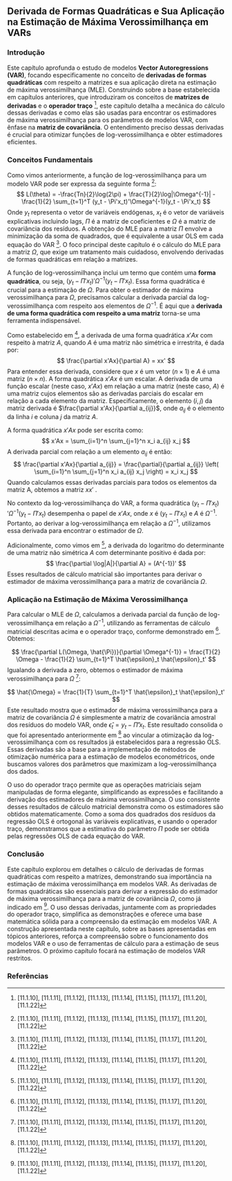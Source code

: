 ## Derivada de Formas Quadráticas e Sua Aplicação na Estimação de Máxima Verossimilhança em VARs

### Introdução
Este capítulo aprofunda o estudo de modelos **Vector Autoregressions (VAR)**, focando especificamente no conceito de **derivadas de formas quadráticas** com respeito a matrizes e sua aplicação direta na estimação de máxima verossimilhança (MLE). Construindo sobre a base estabelecida em capítulos anteriores, que introduziram os conceitos de **matrizes de derivadas** e o **operador traço** [^1], este capítulo detalha a mecânica do cálculo dessas derivadas e como elas são usadas para encontrar os estimadores de máxima verossimilhança para os parâmetros de modelos VAR, com ênfase na **matriz de covariância**. O entendimento preciso dessas derivadas é crucial para otimizar funções de log-verossimilhança e obter estimadores eficientes.

### Conceitos Fundamentais
Como vimos anteriormente, a função de log-verossimilhança para um modelo VAR pode ser expressa da seguinte forma [^1]:
$$
L(\theta) = -\frac{Tn}{2}\log(2\pi) + \frac{T}{2}\log|\Omega^{-1}| - \frac{1}{2} \sum_{t=1}^T (y_t - \Pi'x_t)'\Omega^{-1}(y_t - \Pi'x_t)
$$
Onde $y_t$ representa o vetor de variáveis endógenas, $x_t$ é o vetor de variáveis explicativas incluindo lags, $\Pi$ é a matriz de coeficientes e $\Omega$ é a matriz de covariância dos resíduos. A obtenção do MLE para a matriz $\Pi$ envolve a minimização da soma de quadrados, que é equivalente a usar OLS em cada equação do VAR [^1]. O foco principal deste capítulo é o cálculo do MLE para a matriz $\Omega$, que exige um tratamento mais cuidadoso, envolvendo derivadas de formas quadráticas em relação a matrizes.

A função de log-verossimilhança inclui um termo que contém uma **forma quadrática**, ou seja, $(y_t - \Pi'x_t)'\Omega^{-1}(y_t - \Pi'x_t)$. Essa forma quadrática é crucial para a estimação de $\Omega$. Para obter o estimador de máxima verossimilhança para $\Omega$, precisamos calcular a derivada parcial da log-verossimilhança com respeito aos elementos de $\Omega^{-1}$. É aqui que a **derivada de uma forma quadrática com respeito a uma matriz** torna-se uma ferramenta indispensável.

Como estabelecido em [^1], a derivada de uma forma quadrática $x'Ax$ com respeito à matriz $A$, quando $A$ é uma matriz não simétrica e irrestrita, é dada por:
$$ \frac{\partial x'Ax}{\partial A} = xx' $$
Para entender essa derivada, considere que $x$ é um vetor ($n \times 1$) e $A$ é uma matriz ($n \times n$). A forma quadrática $x'Ax$ é um escalar.  A derivada de uma função escalar (neste caso, $x'Ax$) em relação a uma matriz (neste caso, $A$) é uma matriz cujos elementos são as derivadas parciais do escalar em relação a cada elemento da matriz. Especificamente, o elemento $(i, j)$ da matriz derivada é  $\frac{\partial x'Ax}{\partial a_{ij}}$, onde $a_{ij}$ é o elemento da linha $i$ e coluna $j$ da matriz $A$.

A forma quadrática $x'Ax$ pode ser escrita como:
$$ x'Ax = \sum_{i=1}^n \sum_{j=1}^n x_i a_{ij} x_j $$
A derivada parcial com relação a um elemento $a_{ij}$ é então:
$$ \frac{\partial x'Ax}{\partial a_{ij}} = \frac{\partial}{\partial a_{ij}} \left( \sum_{i=1}^n \sum_{j=1}^n x_i a_{ij} x_j \right) =  x_i x_j $$
Quando calculamos essas derivadas parciais para todos os elementos da matriz A, obtemos a matriz $xx'$ .

No contexto da log-verossimilhança do VAR, a forma quadrática  $(y_t - \Pi'x_t)'\Omega^{-1}(y_t - \Pi'x_t)$ desempenha o papel de $x'Ax$, onde $x$ é $(y_t - \Pi'x_t)$ e $A$ é $\Omega^{-1}$.  Portanto, ao derivar a log-verossimilhança em relação a $\Omega^{-1}$,  utilizamos essa derivada para encontrar o estimador de $\Omega$.

Adicionalmente,  como vimos em [^1], a derivada do logaritmo do determinante de uma matriz não simétrica $A$ com determinante positivo é dada por:
$$
\frac{\partial \log|A|}{\partial A} = (A^{-1})'
$$
Esses resultados de cálculo matricial são importantes para derivar o estimador de máxima verossimilhança para a matriz de covariância $\Omega$.

### Aplicação na Estimação de Máxima Verossimilhança
Para calcular o MLE de $\Omega$, calculamos a derivada parcial da função de log-verossimilhança em relação a $\Omega^{-1}$, utilizando as ferramentas de cálculo matricial descritas acima e o operador traço, conforme demonstrado em [^1]. Obtemos:

$$
\frac{\partial L(\Omega, \hat{\Pi})}{\partial \Omega^{-1}} = \frac{T}{2} \Omega - \frac{1}{2} \sum_{t=1}^T \hat{\epsilon}_t \hat{\epsilon}_t'
$$
Igualando a derivada a zero, obtemos o estimador de máxima verossimilhança para $\Omega$ [^1]:

$$
\hat{\Omega} = \frac{1}{T} \sum_{t=1}^T \hat{\epsilon}_t \hat{\epsilon}_t'
$$
Este resultado mostra que o estimador de máxima verossimilhança para a matriz de covariância $\Omega$ é simplesmente a matriz de covariância amostral dos resíduos do modelo VAR, onde $\hat{\epsilon}_t = y_t - \hat{\Pi}'x_t$. Este resultado consolida o que foi apresentado anteriormente em [^1] ao vincular a otimização da log-verossimilhança com os resultados já estabelecidos para a regressão OLS.
Essas derivadas são a base para a implementação de métodos de otimização numérica para a estimação de modelos econométricos, onde buscamos valores dos parâmetros que maximizam a log-verossimilhança dos dados.

O uso do operador traço permite que as operações matriciais sejam manipuladas de forma elegante, simplificando as expressões e facilitando a derivação dos estimadores de máxima verossimilhança. O uso consistente desses resultados de cálculo matricial demonstra como os estimadores são obtidos matematicamente. Como a soma dos quadrados dos resíduos da regressão OLS é ortogonal às variáveis explicativas, e usando o operador traço, demonstramos que a estimativa do parâmetro $\Pi$ pode ser obtida pelas regressões OLS de cada equação do VAR.

### Conclusão
Este capítulo explorou em detalhes o cálculo de derivadas de formas quadráticas com respeito a matrizes, demonstrando sua importância na estimação de máxima verossimilhança em modelos VAR. As derivadas de formas quadráticas são essenciais para derivar a expressão do estimador de máxima verossimilhança para a matriz de covariância $\Omega$, como já indicado em [^1]. O uso dessas derivadas, juntamente com as propriedades do operador traço, simplifica as demonstrações e oferece uma base matemática sólida para a compreensão da estimação em modelos VAR. A construção apresentada neste capítulo, sobre as bases apresentadas em tópicos anteriores, reforça a compreensão sobre o funcionamento dos modelos VAR e o uso de ferramentas de cálculo para a estimação de seus parâmetros. O próximo capítulo focará na estimação de modelos VAR restritos.

### Referências
[^1]: [11.1.10], [11.1.11], [11.1.12], [11.1.13], [11.1.14], [11.1.15], [11.1.17], [11.1.20], [11.1.22]
<!-- END -->

